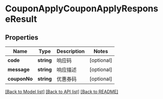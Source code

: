 # CouponApplyCouponApplyResponseResult

## Properties
Name | Type | Description | Notes
------------ | ------------- | ------------- | -------------
**code** | **string** | 响应码 | [optional] 
**message** | **string** | 响应描述 | [optional] 
**couponNo** | **string** | 优惠券码 | [optional] 

[[Back to Model list]](../README.md#documentation-for-models) [[Back to API list]](../README.md#documentation-for-api-endpoints) [[Back to README]](../README.md)


